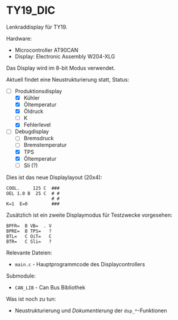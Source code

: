 # TY19_DIC

Lenkraddisplay für TY19.

Hardware:
 - Microcontroller AT90CAN
 - Display: Electronic Assembly W204-XLG
 
Das Display wird im 8-bit Modus verwendet.

Aktuell findet eine Neustrukturierung statt, Status:
 - [ ] Produktionsdisplay
   - [x] Kühler
   - [x] Öltemperatur
   - [x] Öldruck
   - [ ] K
   - [x] Fehlerlevel
 - [ ] Debugdisplay
   - [ ] Bremsdruck
   - [ ] Bremstemperatur
   - [x] TPS
   - [x] Öltemperatur
   - [ ] Sli (?)

Dies ist das neue Displaylayout (20x4):
```
COOL.     125 C  ###
OEL 1.0 B  25 C  # #
                 # #
K=1  E=0         ###
```

Zusätzlich ist ein zweite Displaymodus für Testzwecke vorgesehen:

```
BPFR=  B VB=  . V
BPRE=  B TPS=   ?
BTL=   C OiT=   C
BTR=   C Sli=   ?
```

Relevante Dateien:
 - `main.c` - Hauptprogrammcode des Displaycontrollers

Submodule:
 - `CAN_LIB` - Can Bus Bibliothek
 
Was ist noch zu tun:
 - Neustrukturierung und _Dokumentierung_ der `dsp_*`-Funktionen